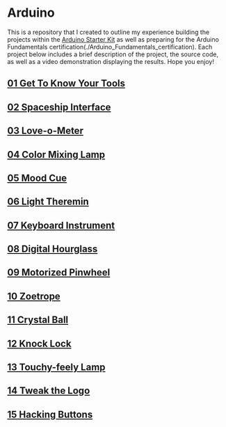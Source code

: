 # Arduino
This is a repository that I created to outline my experience building the projects within the [Arduino Starter Kit](https://store.arduino.cc/usa/arduino-starter-kit) as well as preparing for the Arduino Fundamentals certification(./Arduino_Fundamentals_certification). Each project below includes a brief description of the project, the source code, as well as a video demonstration displaying the results. Hope you enjoy!

## [01 Get To Know Your Tools](./Get_To_Know_Your_Tools)

## [02 Spaceship Interface](./Spaceship_Interface)

## [03 Love-o-Meter](./Love-o-Meter)

## [04 Color Mixing Lamp](./Color_Mixing_Lamp)

## [05 Mood Cue](./Mood_Cue)

## [06 Light Theremin](./Light_Theremin)

## [07 Keyboard Instrument](./Keyboard_Instrument)

## [08 Digital Hourglass](./Digital_Hourglass)

## [09 Motorized Pinwheel](./Motorized_Pinwheel)

## [10 Zoetrope](./Zoetrope)

## [11 Crystal Ball](./Crystal_Ball)

## [12 Knock Lock](./Knock_Lock)

## [13 Touchy-feely Lamp](./Touchy-feely_Lamp)

## [14 Tweak the Logo](./Tweak_the_Logo)

## [15 Hacking Buttons](./Hacking_Buttons)
